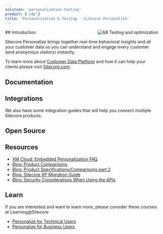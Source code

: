 ```yaml
---
solution: 'personalization-testing'
product: ['cdp']
title: 'Personalization & Testing - Sitecore Personalize'
---
```


<img src="/images/products/personalize/full-stack-AB-testing-optimization.svg" alt="AB Testing and optimization" className="ml-4 inline w-1/3" align="right" />
## Introduction

Sitecore Personalize brings together real-time behavioral insights and all your customer data so you can understand and engage every customer (and anonymous visitors) instantly.

To learn more about [Customer Data Platform](https://www.sitecore.com/products/customer-data-platform) and how it can help your clients please visit [Sitecore.com](https://www.sitecore.com/products/customer-data-platform).

## Documentation

<Row columns={3}>
<Link title="Overview" link="https://doc.sitecore.com/personalize/" />
<Link title="User Docs" link="https://doc.sitecore.com/personalize/en/users/sitecore-personalize/index-en.html" />
<Link title="Developer Docs" link="https://doc.sitecore.com/personalize/en/developers/api/index-en.html" />
<Link title="Knowledge Hub" link="https://sitecore.cdpknowledgehub.com/docs" />
</Row>

## Integrations

We also have some integration guides that will help you connect multiple Sitecore products.
<Row columns={2}>

<Link title="Integrating Sitecore SmartHub CDP with Sitecore XM" link="/learn/integrations/xm-smarthub-cdp" className="bg-theme-bg-alt" />
</Row>

## Open Source

<Row columns={3}>
<Repository framework="Npm" name="Sitecore CDP/Personalize Serializer" description="NPM package that allows serializing CDP Personalize resources to disk" repositoryUrl="https://github.com/dylanyoung-dev/sitecore-cdp-serializer" />
<Repository framework="Javascript" name="Serialized resources example" description="Examples for storing Sitecore CDP + Personalize templates, connections and other resources in source control" repositoryUrl="https://github.com/dylanyoung-dev/cdp-personalize-examples" />
</Row>

## Resources

- [XM Cloud: Embedded Personalization FAQ](/learn/faq/xm-cloud-embedded-personalization)
- [Blog: Product Comparisons](https://community.sitecore.com/community?id=community_blog&sys_id=d8fdc45d1bb6811038a46421b24bcbb7)
- [Blog: Product Specifications/Comparisons part 2](https://community.sitecore.com/community?id=community_blog&sys_id=f0862b751bf6491038a46421b24bcb65)
- [Blog: Sitecore XP Migration Guide](https://community.sitecore.com/community?id=community_blog&sys_id=f1cc98af1b541590e55241dde54bcb0d)
- [Blog: Security Considerations When Using the APIs](https://community.sitecore.com/community?id=community_blog&sys_id=6d9601561b12d9d0b8954371b24bcb9b)

## Learn

If you are interested and want to learn more, please consider these courses at Learning@Sitecore

- [Personalize for Technical Users](https://learning.sitecore.com/learn/learning_plan/view/22/personalize-for-technical-users)
- [Personalize for Business Users](https://learning.sitecore.com/learn/learning_plan/view/45/personalize-for-business-users)
